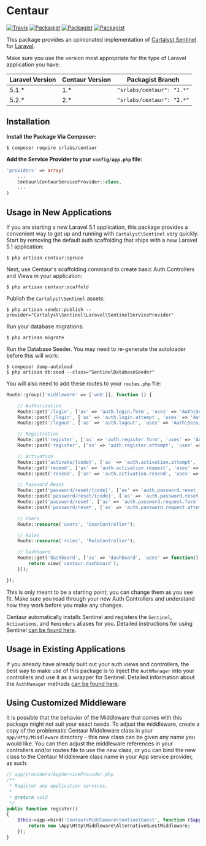 # Centaur

[![Travis](https://img.shields.io/travis/SRLabs/Centaur.svg)](https://travis-ci.org/SRLabs/Centaur)
[![Packagist](https://img.shields.io/packagist/dt/SRLabs/Centaur.svg)](https://packagist.org/packages/srlabs/centaur)
[![Packagist](https://img.shields.io/packagist/v/SRLabs/Centaur.svg)](https://packagist.org/packages/srlabs/centaur)
[![Packagist](https://img.shields.io/packagist/l/SRLabs/Centaur.svg)](https://packagist.org/packages/srlabs/centaur)

This package provides an opinionated implementation of  [Cartalyst Sentinel](https://cartalyst.com/manual/sentinel/2.0) for [Laravel](https://github.com/laravel/laravel). 

Make sure you use the version most appropriate for the type of Laravel application you have: 

| Laravel Version  | Centaur Version  | Packagist Branch |
|---|---|---|
| 5.1.*  | 1.*  | ```"srlabs/centaur": "1.*"``` |
| 5.2.*  | 2.*  | ```"srlabs/centaur": "2.*"``` |

## Installation
**Install the Package Via Composer:**

```shell
$ composer require srlabs/centaur
```

**Add the Service Provider to your ```config/app.php``` file:**

```php
'providers' => array(
    ...
    Centaur\CentaurServiceProvider::class, 
    ...
)
```

## Usage in New Applications
If you are starting a new Laravel 5.1 application, this package provides a convenient way to get up and running with ```Cartalyst\Sentinel``` very quickly.   Start by removing the default auth scaffolding that ships with a new Laravel 5.1 application: 

```shell
$ php artisan centaur:spruce
```

Next, use Centaur's scaffolding command to create basic Auth Controllers and Views in your application: 

```shell
$ php artisan centaur:scaffold
```

Publish the ```Cartalyst\Sentinel``` assets: 

```shell
$ php artisan vendor:publish --provider="Cartalyst\Sentinel\Laravel\SentinelServiceProvider"
```

Run your database migrations:
```shell
$ php artisan migrate
```

Run the Database Seeder. You may need to re-generate the autoloader before this will work:
```shell
$ composer dump-autoload
$ php artisan db:seed --class="SentinelDatabaseSeeder"
```

You will also need to add these routes to your ```routes.php``` file:
```php
Route::group(['middleware' => ['web']], function () {

    // Authorization
    Route::get('/login', ['as' => 'auth.login.form', 'uses' => 'Auth\SessionController@getLogin']);
    Route::post('/login', ['as' => 'auth.login.attempt', 'uses' => 'Auth\SessionController@postLogin']);
    Route::get('/logout', ['as' => 'auth.logout', 'uses' => 'Auth\SessionController@getLogout']);

    // Registration
    Route::get('register', ['as' => 'auth.register.form', 'uses' => 'Auth\RegistrationController@getRegister']);
    Route::post('register', ['as' => 'auth.register.attempt', 'uses' => 'Auth\RegistrationController@postRegister']);

    // Activation
    Route::get('activate/{code}', ['as' => 'auth.activation.attempt', 'uses' => 'Auth\RegistrationController@getActivate']);
    Route::get('resend', ['as' => 'auth.activation.request', 'uses' => 'Auth\RegistrationController@getResend']);
    Route::post('resend', ['as' => 'auth.activation.resend', 'uses' => 'Auth\RegistrationController@postResend']);

    // Password Reset
    Route::get('password/reset/{code}', ['as' => 'auth.password.reset.form', 'uses' => 'Auth\PasswordController@getReset']);
    Route::post('password/reset/{code}', ['as' => 'auth.password.reset.attempt', 'uses' => 'Auth\PasswordController@postReset']);
    Route::get('password/reset', ['as' => 'auth.password.request.form', 'uses' => 'Auth\PasswordController@getRequest']);
    Route::post('password/reset', ['as' => 'auth.password.request.attempt', 'uses' => 'Auth\PasswordController@postRequest']);

    // Users
    Route::resource('users', 'UserController');

    // Roles
    Route::resource('roles', 'RoleController');

    // Dashboard
    Route::get('dashboard', ['as' => 'dashboard', 'uses' => function() {
        return view('centaur.dashboard');
    }]);

});
```

This is only meant to be a starting point; you can change them as you see fit.  Make sure you read through your new Auth Controllers and understand how they work before you make any changes. 

Centaur automatically installs Sentinel and registers the ```Sentinel```, ```Activations```, and ```Reminders``` aliases for you.  Detailed instructions for using Sentinel [can be found here](https://cartalyst.com/manual/sentinel/2.0).

## Usage in Existing Applications
If you already have already built out your auth views and controllers, the best way to make use of this package is to inject the ```AuthManager``` into your controllers and use it as a wrapper for Sentinel.   Detailed information about the ```AuthManager``` methods [can be found here](https://github.com/SRLabs/Centaur/wiki/AuthManager-Methods-and-Responses).  

## Using Customized Middleware
It is possible that the behavior of the Middleware that comes with this package might not suit your exact needs.  To adjust the middleware, create a copy of the problematic Centaur Middleware class in your ```app/Http/Middleware``` directory - this new class can be given any name you would like.   You can then adjust the middleware references in your controllers and/or routes file to use the new class, or you can bind the new class to the Centaur Middleware class name in your App service provider, as such: 

```php
// app/providers/AppServiceProvider.php
/**
 * Register any application services.
 *
 * @return void
 */
public function register()
{
    $this->app->bind('Centaur\Middleware\SentinelGuest', function ($app) {
        return new \App\Http\Middleware\AlternativeGuestMiddleware;
    });
}
```
